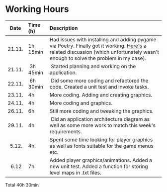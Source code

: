 # Working Hours

| Date | Time (h) | Description |
| :----:|:-----| :-----|
| 21.11. | 1h 15min | Had issues with installing and adding pygame via Poetry. Finally got it working. [Here's](https://github.com/pygame/pygame/issues/2346) a related discussion (which unfortunately wasn't enough to solve the problem in my case).|
| 21.11. | 3h 45min | Started planning and working on the application. |
| 22.11. | 6h 30min | Did some more coding and refactored the code. Created a unit test and invoke tasks. |
| 23.11. | 4h | More coding. Adding and creating graphics.
| 24.11. | 4h | More coding and graphics.
| 26.11. | 6h | Still more coding and tweaking the graphics.
| 29.11. | 4h | Did an application architecture diagram as well as some more work to match this week's requirements.
| 5.12.  | 4h | Spent some time looking for player graphics as well as fonts suitable for the game menus etc.
| 6.12   | 7h | Added player graphics/animations. Added a new unit test. Added a function for storing level maps in .txt files.

Total 40h 30min

